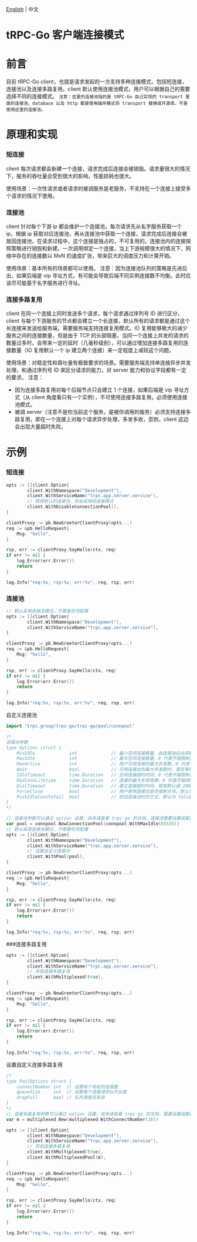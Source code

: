 [English](./connection_mode.md) | 中文
# tRPC-Go 客户端连接模式


# 前言

目前 tRPC-Go client，也就是请求发起的一方支持多种连接模式，包括短连接，连接池以及连接多路复用。client 默认使用连接池模式，用户可以根据自己的需要选择不同的连接模式。
`注意：这里的连接池指的是 tRPC-Go 自己实现的 transport 里面的连接池，database 以及 http 都是使用插件模式将 transport 替换成开源库，不是使用这里的连接池。`

# 原理和实现

### 短连接

client 每次请求都会新建一个连接，请求完成后连接会被销毁。请求量很大的情况下，服务的吞吐量会受到很大的影响，性能损耗也很大。

使用场景：一次性请求或者请求的被调服务是老服务，不支持在一个连接上接受多个请求的情况下使用。

### 连接池

client 针对每个下游 ip 都会维护一个连接池，每次请求先从名字服务获取一个 ip，根据 ip 获取对应连接池，再从连接池中获取一个连接，请求完成后连接会被放回连接池，在请求过程中，这个连接是独占的，不可复用的。连接池内的连接按照策略进行销毁和新建。一次调用绑定一个连接，当上下游规模很大的情况下，网络中存在的连接数以 MxN 的速度扩张，带来巨大的调度压力和计算开销。

使用场景：基本所有的场景都可以使用。
注意：因为连接池队列的策略是先进后出，如果后端是 vip 寻址方式，有可能会导致后端不同实例连接数不均衡。此时应该尽可能基于名字服务进行寻址。

### 连接多路复用

client 在同一个连接上同时发送多个请求，每个请求通过序列号 ID 进行区分，client 与每个下游服务的节点都会建立一个长连接，默认所有的请求都是通过这个长连接来发送给服务端，需要服务端支持连接复用模式。IO 复用能够极大的减少服务之间的连接数量，但是由于 TCP 的头部阻塞，当同一个连接上并发的请求的数量过多时，会带来一定的延时（几毫秒级别），可以通过增加连接多路复用的连接数量（IO 复用默认一个 ip 建立两个连接）来一定程度上减轻这个问题。

使用场景：对稳定性和吞吐量有极致要求的场景。需要服务端支持单连接异步并发处理，和通过序列号 ID 来区分请求的能力，对 server 能力和协议字段都有一定的要求。
注意：

- 因为连接多路复用对每个后端节点只会建立 1 个连接，如果后端是 vip 寻址方式（从 client 角度看只有一个实例），不可使用连接多路复用，必须使用连接池模式。
- 被调 server（注意不是你当前这个服务，是被你调用的服务）必须支持连接多路复用，即在一个连接上对每个请求异步处理，多发多收，否则，client 这边会出现大量超时失败。

# 示例

### 短连接

```go
opts := []client.Option{
		client.WithNamespace("Development"),
		client.WithServiceName("trpc.app.server.service"),
		// 禁用默认的连接池，则会采用短连接模式
		client.WithDisableConnectionPool(),
}

clientProxy := pb.NewGreeterClientProxy(opts...)
req := &pb.HelloRequest{
	Msg: "hello",
}

rsp, err := clientProxy.SayHello(ctx, req)
if err != nil {
	log.Error(err.Error())
	return 
}

log.Info("req:%v, rsp:%v, err:%v", req, rsp, err)
```

### 连接池

```go
// 默认采用连接池模式，不需要任何配置
opts := []client.Option{
		client.WithNamespace("Development"),
		client.WithServiceName("trpc.app.server.service"),
}

clientProxy := pb.NewGreeterClientProxy(opts...)
req := &pb.HelloRequest{
	Msg: "hello",
}

rsp, err := clientProxy.SayHello(ctx, req)
if err != nil {
	log.Error(err.Error())
	return 
}

log.Info("req:%v, rsp:%v, err:%v", req, rsp, err)
```

自定义连接池

```go
import "trpc.group/trpc-go/trpc-go/pool/connpool"

/*
连接池参数
type Options struct {
	MinIdle             int			  	// 最小空闲连接数量，由连接池后台周期性补充，0 代表不做补充
	MaxIdle             int           	// 最大空闲连接数量，0 代表不做限制，框架默认值 65535
	MaxActive           int           	// 用户可用连接的最大并发数，0 代表不做限制
	Wait                bool          	// 可用连接达到最大并发数时，是否等待，默认为 false, 不等待
	IdleTimeout         time.Duration 	// 空闲连接超时时间，0 代表不做限制，框架默认值 50s
	MaxConnLifetime     time.Duration 	// 连接的最大生命周期，0 代表不做限制
	DialTimeout         time.Duration 	// 建立连接超时时间，框架默认值 200ms
	ForceClose          bool          	// 用户使用连接后是否强制关闭，默认为 false, 放回连接池
	PushIdleConnToTail  bool			// 放回连接池时的方式，默认为 false, 采用 LIFO 获取空闲连接
}
*/

// 连接池参数可以通过 option 设置，具体请查看 trpc-go 的文档，连接池需要设置成都是全局变量。
var pool = connpool.NewConnectionPool(connpool.WithMaxIdle(65535))
// 默认采用连接池模式，不需要任何配置
opts := []client.Option{
		client.WithNamespace("Development"),
		client.WithServiceName("trpc.app.server.service"),
		// 设置自定义连接池
		client.WithPool(pool),
}

clientProxy := pb.NewGreeterClientProxy(opts...)
req := &pb.HelloRequest{
	Msg: "hello",
}

rsp, err := clientProxy.SayHello(ctx, req)
if err != nil {
	log.Error(err.Error())
	return 
}

log.Info("req:%v, rsp:%v, err:%v", req, rsp, err)
```

###连接多路复用

```go
opts := []client.Option{
		client.WithNamespace("Development"),
		client.WithServiceName("trpc.app.server.service"),
		// 开启连接多路复用
		client.WithMultiplexed(true),
}

clientProxy := pb.NewGreeterClientProxy(opts...)
req := &pb.HelloRequest{
	Msg: "hello",
}

rsp, err := clientProxy.SayHello(ctx, req)
if err != nil {
	log.Error(err.Error())
	return 
}

log.Info("req:%v, rsp:%v, err:%v", req, rsp, err)
```

设置自定义连接多路复用

```go
/*
type PoolOptions struct {
    connectNumber int  // 设置每个地址的连接数
    queueSize     int  // 设置每个连接请求队列长度
    dropFull      bool // 队列满是否丢弃
}
*/
// 连接多路复用参数可以通过 option 设置，具体请查看 trpc-go 的文档，需要设置成都是全局变量。
var m = multiplexed.New(multiplexed.WithConnectNumber(16))

opts := []client.Option{
		client.WithNamespace("Development"),
		client.WithServiceName("trpc.app.server.service"),
		// 开启连接多路复用
		client.WithMultiplexed(true),
		client.WithMultiplexedPool(m),
}

clientProxy := pb.NewGreeterClientProxy(opts...)
req := &pb.HelloRequest{
	Msg: "hello",
}

rsp, err := clientProxy.SayHello(ctx, req)
if err != nil {
	log.Error(err.Error())
	return 
}

log.Info("req:%v, rsp:%v, err:%v", req, rsp, err)
```
